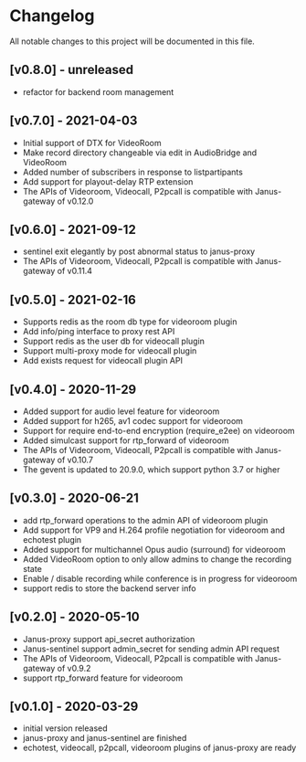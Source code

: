 Changelog
==============

All notable changes to this project will be documented in this file.

 [v0.8.0]  - unreleased
---------------------------------

* refactor for backend room management


 [v0.7.0]  - 2021-04-03
---------------------------------

* Initial support of DTX for VideoRoom
* Make record directory changeable via edit in AudioBridge and VideoRoom
* Added number of subscribers in response to listpartipants
* Add support for playout-delay RTP extension
* The APIs of Videoroom, Videocall, P2pcall is compatible with Janus-gateway of v0.12.0



 [v0.6.0]  - 2021-09-12
---------------------------------

* sentinel exit elegantly by post abnormal status to janus-proxy
* The APIs of Videoroom, Videocall, P2pcall is compatible with Janus-gateway of v0.11.4


 [v0.5.0]  - 2021-02-16
---------------------------------
* Supports redis as the room db type for videoroom plugin
* Add info/ping interface to proxy rest API
* Support redis as the user db for videocall plugin
* Support multi-proxy mode for videocall plugin
* Add exists request for videocall plugin API

 [v0.4.0]  - 2020-11-29
---------------------------------
* Added support for audio level feature for videoroom
* Added support for h265, av1 codec support for videoroom
* Support for require end-to-end encryption (require_e2ee) on videoroom
* Added simulcast support for rtp_forward of videoroom
* The APIs of Videoroom, Videocall, P2pcall is compatible with Janus-gateway of v0.10.7
* The gevent is updated to 20.9.0, which support python 3.7 or higher

 [v0.3.0]  - 2020-06-21
---------------------------------

* add rtp_forward operations to the admin API of videoroom plugin
* Add support for VP9 and H.264 profile negotiation for videoroom and echotest plugin
* Added support for multichannel Opus audio (surround) for videoroom
* Added VideoRoom option to only allow admins to change the recording state
* Enable / disable recording while conference is in progress for videoroom
* support redis to store the backend server info

 [v0.2.0]  - 2020-05-10
---------------------------------

* Janus-proxy support api_secret authorization
* Janus-sentinel support admin_secret for sending admin API request
* The APIs of Videoroom, Videocall, P2pcall is compatible with Janus-gateway of v0.9.2
* support rtp_forward feature for videoroom


 [v0.1.0]  - 2020-03-29
---------------------------------

* initial version released
* janus-proxy and janus-sentinel are finished
* echotest, videocall, p2pcall, videoroom plugins of janus-proxy are ready
